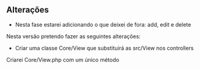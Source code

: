 ## Alterações

- Nesta fase estarei adicionando o que deixei de fora: add, edit e delete


Nesta versão pretendo fazer as seguintes alterações:
- Criar uma classe Core/View que substituirá as src/View nos controllers

Criarei Core/View.php com um único método


<?php

declare(strict_types = 1);
namespace Mvc\Core;

class View
{

    // controller, action (vindos do Router), $clientes vindo do model
	public function render($controller, $action, $clientes){

        require SRC . 'template/_templates/header.php';
        require SRC . 'template/'.$controller.'/'.$action.'.php';
        require SRC . 'template/_templates/footer.php';
	}

}

O ErrorController também pode ser refatorado, mas deixarei quieto por enquanto.

Na próxima fase estarei adicionando o que falta: add, edit e delete
